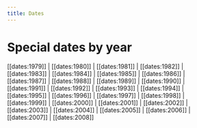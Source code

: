 ```yaml
---
title: Dates
---
```



#  Special dates by year 
[[dates:1979]] |  [[dates:1980]] |  [[dates:1981]] |  [[dates:1982]] |  [[dates:1983]] |  [[dates:1984]] |  [[dates:1985]] |  [[dates:1986]] |  [[dates:1987]] |  [[dates:1988]] |  [[dates:1989]] |  [[dates:1990]] |  [[dates:1991]] |  [[dates:1992]] |  [[dates:1993]] |  [[dates:1994]] |  [[dates:1995]] |  [[dates:1996]] |  [[dates:1997]] |  [[dates:1998]] |  [[dates:1999]] |  [[dates:2000]] |  [[dates:2001]] |  [[dates:2002]] |  [[dates:2003]] |  [[dates:2004]] |  [[dates:2005]] |  [[dates:2006]] |  [[dates:2007]] |  [[dates:2008]]
